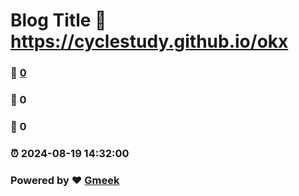 # Blog Title :link: https://cyclestudy.github.io/okx 
### :page_facing_up: [0](https://cyclestudy.github.io/okx/tag.html) 
### :speech_balloon: 0 
### :hibiscus: 0 
### :alarm_clock: 2024-08-19 14:32:00 
### Powered by :heart: [Gmeek](https://github.com/Meekdai/Gmeek)
